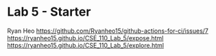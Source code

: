 # Lab 5 - Starter

Ryan Heo
https://github.com/Ryanheo15/github-actions-for-ci/issues/7
https://ryanheo15.github.io/CSE_110_Lab_5/expose.html
https://ryanheo15.github.io/CSE_110_Lab_5/explore.html
